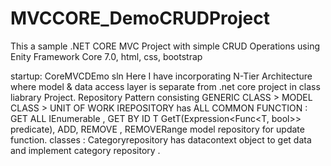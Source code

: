 # MVCCORE_DemoCRUDProject

This a sample .NET CORE MVC Project with simple CRUD Operations using Enity Framework Core 7.0, html, css, bootstrap

startup: CoreMVCDEmo sln
Here I have incorporating N-Tier Architecture where model & data access layer is separate from .net core project in class liabrary Project.
Repository Pattern consisting GENERIC CLASS > MODEL CLASS > UNIT OF WORK 
IREPOSITORY has ALL COMMON FUNCTION : GET ALL IEnumerable , GET BY ID T GetT(Expression<Func<T, bool>> predicate), ADD, REMOVE , REMOVERange
model repository for update function.
classes : Categoryrepository  has datacontext object to get data and implement category repository .
